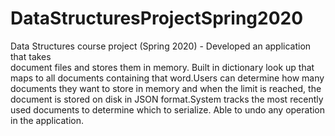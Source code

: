 # DataStructuresProjectSpring2020
Data Structures course project (Spring 2020) - Developed an application that takes                                                        
document files and stores them in memory. Built in dictionary look up that maps to all
documents containing that word.Users can determine how many documents they 
want to store in memory and when the limit is reached, the document is stored on 
disk in JSON format.System tracks the most recently used documents to determine 
which to serialize. Able to undo any operation in the application. 

